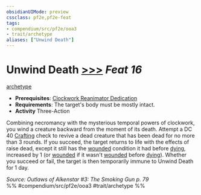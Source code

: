 ```yaml
---
obsidianUIMode: preview
cssclass: pf2e,pf2e-feat
tags:
- compendium/src/pf2e/ooa3
- trait/archetype
aliases: ["Unwind Death"]
---
```

# Unwind Death  [>>>](/rules/core-rulebook/chapter-9-playing-the-game.md#Actions "Three-Action") *Feat 16*  
[archetype](/rules/traits/archetype.md)  

- **Prerequisites**: [Clockwork Reanimator Dedication](/compendium/feats/clockwork-reanimator-dedication-ooa3.md)
- **Requirements**: The target's body must be mostly intact.
- **Activity** Three-Action

Combining necromancy with the mysterious temporal powers of clockwork, you wind a creature backward from the moment of its death. Attempt a DC 40 [Crafting](/compendium/skills.md#Crafting) check to revive a dead creature that has been dead for no more than 3 rounds. If you succeed, the target returns to life with the effects of raise dead, except it still has the [wounded](/rules/conditions.md#Wounded) condition it had before [dying](/rules/conditions.md#Dying), increased by 1 (or [wounded](/rules/conditions.md#Wounded) if it wasn't [wounded](/rules/conditions.md#Wounded) before [dying](/rules/conditions.md#Dying)). Whether you succeed or fail, the target is then temporarily immune to Unwind Death for 1 day.

*Source: Outlaws of Alkenstar #3: The Smoking Gun p. 79*  
%% #compendium/src/pf2e/ooa3 #trait/archetype %%